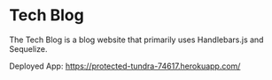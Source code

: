 # Tech Blog 

The Tech Blog is a blog website that primarily uses Handlebars.js and Sequelize.

Deployed App: https://protected-tundra-74617.herokuapp.com/